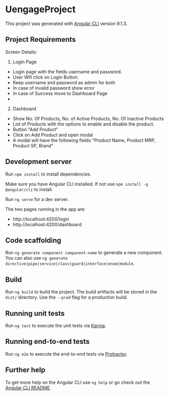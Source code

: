 # UengageProject

This project was generated with [Angular CLI](https://github.com/angular/angular-cli) version 9.1.3.

## Project Requirements

Screen Details:

1. Login Page
  - Login page with the fields username and password. 
  - User WIll click on Login Button.
  - Keep username and password as admin for both
  - In case of invalid password show error
  - In case of Success move to Dashboard Page
  - 
2. Dashboard
  - Show No. Of Products, No. of Active Products, No. Of Inactive Products
  - List of Products with the options to enable and disable the product.
  - Button "Add Product"
  - Click on Add Product and open modal
  - A modal will have the following fields "Product Name, Product MRP, Product SP, Brand"

## Development server

Run `npm install` to install dependencies.

Make sure you have Angular CLI installed. If not use `npm install -g @angular/cli` to install.
  
Run `ng serve` for a dev server.

The two pages running in the app are:
  - http://localhost:4200/login
  - http://localhost:4200/dashboard

## Code scaffolding

Run `ng generate component component-name` to generate a new component. You can also use `ng generate directive|pipe|service|class|guard|interface|enum|module`.

## Build

Run `ng build` to build the project. The build artifacts will be stored in the `dist/` directory. Use the `--prod` flag for a production build.

## Running unit tests

Run `ng test` to execute the unit tests via [Karma](https://karma-runner.github.io).

## Running end-to-end tests

Run `ng e2e` to execute the end-to-end tests via [Protractor](http://www.protractortest.org/).

## Further help

To get more help on the Angular CLI use `ng help` or go check out the [Angular CLI README](https://github.com/angular/angular-cli/blob/master/README.md).
